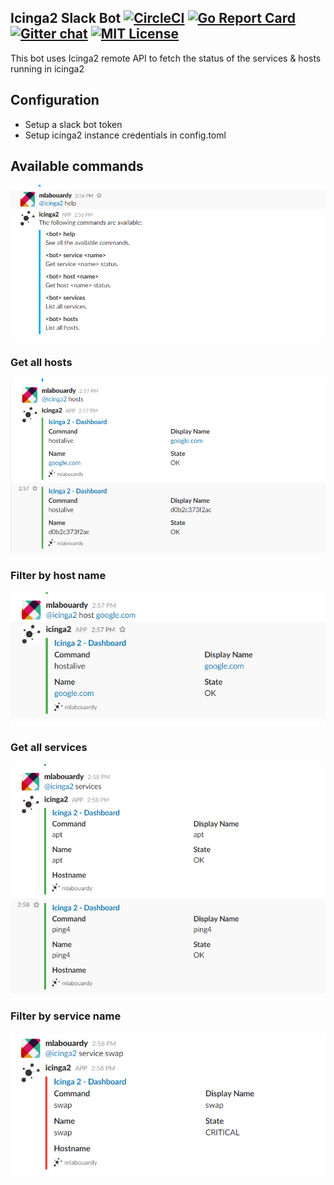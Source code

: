 ## Icinga2 Slack Bot [![CircleCI](https://circleci.com/gh/mlabouardy/icinga2-slack-bot/tree/master.svg?style=svg)](https://circleci.com/gh/mlabouardy/icinga2-slack-bot/tree/master) [![Go Report Card](https://goreportcard.com/badge/github.com/mlabouardy/icinga2-slack-bot)](https://goreportcard.com/report/github.com/mlabouardy/icinga2-slack-bot) [![Gitter chat](https://badges.gitter.im/icinga2bot/Lobby.png)](https://gitter.im/icinga2bot/Lobby) [![MIT License](http://img.shields.io/badge/license-MIT-blue.svg?style=flat)](LICENSE)

This bot uses Icinga2 remote API to fetch the status of the services & hosts running in icinga2

## Configuration

- Setup a slack bot token
- Setup icinga2 instance credentials in config.toml

## Available commands

![alt text](https://raw.githubusercontent.com/mlabouardy/icinga2-slack-bot/master/screenshots/help.png)

### Get all hosts

![alt text](https://raw.githubusercontent.com/mlabouardy/icinga2-slack-bot/master/screenshots/hosts.png)

### Filter by host name

![alt text](https://raw.githubusercontent.com/mlabouardy/icinga2-slack-bot/master/screenshots/host.png)

### Get all services

![alt text](https://raw.githubusercontent.com/mlabouardy/icinga2-slack-bot/master/screenshots/services.png)

### Filter by service name

![alt text](https://raw.githubusercontent.com/mlabouardy/icinga2-slack-bot/master/screenshots/service.png)
